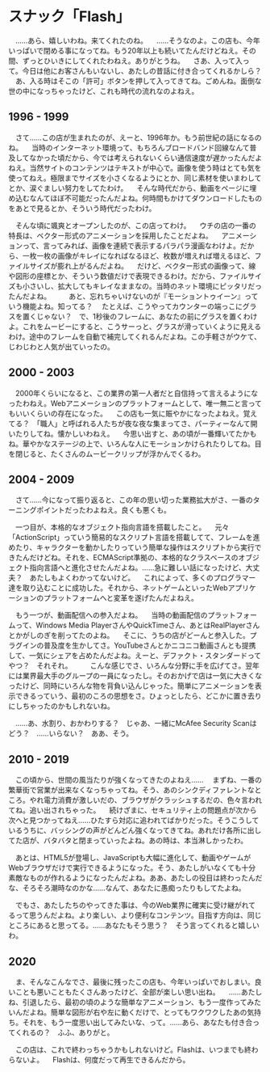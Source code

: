 # スナック「Flash」

　……あら、嬉しいわね。来てくれたのね。
　……そうなのよ。この店も、今年いっぱいで閉める事になってね。もう20年以上も続いてたんだけどねえ。その間、ずっとひいきにしてくれたわねえ。ありがとうね。
　さあ、入って入って。今日は他にお客さんもいないし、あたしの昔話に付き合ってくれるかしら？
　あ、入る時はそこの「許可」ボタンを押して入ってきてね。ごめんね。面倒な世の中になっちゃったけど、これも時代の流れなのよねえ。

## 1996 - 1999

　さて……この店が生まれたのが、えーと、1996年か。もう前世紀の話になるのね。
　当時のインターネット環境って、もちろんブロードバンド回線なんて普及してなかった頃だから、今では考えられないくらい通信速度が遅かったんだよねえ。当然サイトのコンテンツはテキストが中心で。画像を使う時はとても気を使ってねえ。極限までサイズを小さくなるようにとか、同じ素材を使いまわしてとか、涙ぐましい努力をしてたわけ。
　そんな時代だから、動画をページに埋め込むなんてほぼ不可能だったんだよね。何時間もかけてダウンロードしたものをあとで見るとか、そういう時代だったわけ。

　そんな頃に颯爽とオープンしたのが、この店ってわけ。
　ウチの店の一番の特長は、ベクター形式のアニメーションを採用したことだよね。
　アニメーションって、言ってみれば、画像を連続で表示するパラパラ漫画なわけよ。だから、一枚一枚の画像がキレイになればなるほど、枚数が増えれば増えるほど、ファイルサイズが膨れ上がるんだよね。
　だけど、ベクター形式の画像って、線や図形の座標とか、そういう数値だけで表現できるわけ。だから、ファイルサイズも小さいし、拡大してもキレイなままなの。当時のネット環境にピッタリだったんだよね。
　
　あと、忘れちゃいけないのが『モーショントゥイーン』っていう機能よね。知ってる？
　たとえば、こうやってカウンターの端っこにグラスを置くじゃない？　で、1秒後のフレームに、あなたの前にグラスを置くわけよ。これをムービーにすると、こうサーっと、グラスが滑っていくように見えるわけ。途中のフレームを自動で補完してくれるんだよね。この手軽さがウケて、じわじわと人気が出ていったの。

## 2000 - 2003

　2000年くらいになると、この業界の第一人者だと自信持って言えるようになったわねえ。Webアニメーションのプラットフォームとして、唯一無二と言ってもいいくらいの存在になった。
　この店も一気に賑やかになったよねえ。覚えてる？　「職人」と呼ばれる人たちが夜な夜な集まってさ、パーティーなんて開いたりしてね。懐かしいわねえ。
　今思い出すと、あの頃が一番輝いてたかもね。華やかなステージの上で、いろんな人にモーションかけられたりしてね。目を閉じると、たくさんのムービークリップが浮かんでくるわ。

## 2004 - 2009

　さて……今になって振り返ると、この年の思い切った業務拡大がさ、一番のターニングポイントだったわよねえ。良くも悪くも。

　一つ目が、本格的なオブジェクト指向言語を搭載したこと。
　元々「ActionScript」っていう簡易的なスクリプト言語を搭載してて、フレームを進めたり、キャラクターを動かしたりっていう簡単な操作はスクリプトから実行できたんだけどね。それを、ECMAScript準拠の、本格的なクラスベースのオブジェクト指向言語へと進化させたんだよね。……急に難しい話になったけど、大丈夫？　あたしもよくわかってないけど。
　これによって、多くのプログラマー達を取り込むことに成功した。それから、ネットゲームといったWebアプリケーションのプラットフォームへと変革を遂げたんだよねえ。

　もう一つが、動画配信への参入だよね。
　当時の動画配信のプラットフォームって、Windows Media PlayerさんやQuickTimeさん、あとはRealPlayerさんとかがしのぎを削ってたのよね。
　そこに、うちの店がどーんと参入した。プラグインの普及度を生かしてさ。YouTubeさんとかニコニコ動画さんとも提携して、一気にシェアを占めたんだよね。えーと、デファクト・スタンダードってやつ？　それそれ。
　
　こんな感じでさ、いろんな分野に手を広げてさ。翌年には業界最大手のグループの一員になったし。そのおかげで店は一気に大きくなったけど、同時にいろんな物を背負い込んじゃった。簡単にアニメーションを表示できるっていう、最初のころの思想をさ。ひょっとしたら、どこかに置き去りにしちゃったのかもしれないね。

　……あ、水割り、おかわりする？　じゃあ、一緒にMcAfee Security Scanはどう？　……いらない？　ああ、そう。

## 2010 - 2019

　この頃から、世間の風当たりが強くなってきたのよねえ……
　まずね、一番の繁華街で営業が出来なくなっちゃってね。そう、あのシンクディファレントなところ。やれ電力消費が激しいだの、ブラウザがクラッシュするだの、色々言われてね。追い出されちゃった。
　続けざまに、セキュリティ上の問題点が次から次へと見つかってねえ……ひたすら対応に追われてばかりだった。そうこうしているうちに、バッシングの声がどんどん強くなってきてね。あれだけ各所に出してた店が、バタバタと閉まっていったよね。あの時は、本当淋しかったわ。

　あとは、HTML5が登場し、JavaScriptも大幅に進化して、動画やゲームがWebブラウザだけで実行できるようになった。そう、あたしがいなくても十分素敵なものが作れるようになったんだよね。ああ、あたしの役目は終わったんだな、そろそろ潮時なのかな……なんて、あなたに愚痴ったりもしてたよね。

　でもさ、あたしたちのやってきた事は、今のWeb業界に確実に受け継がれてるって思うんだよね。より楽しい、より便利なコンテンツ。目指す方向は、同じところにあると思ってる。……あなたもそう思う？　そう言ってくれると嬉しいわ。

## 2020

　ま、そんなこんなでさ、最後に残ったこの店も、今年いっぱいでおしまい。良いことも悪いこともたくさんあったけど、全部が楽しい思い出ね。
　……あたしね、引退したら、最初の頃のような簡単なアニメーション、もう一度作ってみたいんだよね。簡単な図形が右や左に動くだけで、とってもワクワクしたあの気持ち。それを、もう一度思い出してみたいな、って。……あら、あなたも付き合ってくれるの？　ふふ、ありがと。

　この店は、これで終わっちゃうかもしれないけど。Flashは、いつまでも終わらないよ。
　Flashは、何度だって再生できるんだから。
<!--stackedit_data:
eyJoaXN0b3J5IjpbLTEzNDAxODg4NDUsMTQ0MzY2Mzc2NiwtMT
I4MDc2NTc3Niw2NzI2NDQ4MDYsLTE4MjMxMzI3NzgsMTUzNTMy
OTQ1OCwxNDYwNTIxNjMsLTE0NzQxMTk4NzMsMTIxNzA2NDk0MS
wtNDQ5NzkzOTM5LDE1Mzk5Mzk5NDQsMTc4ODkyOTA4OSwtMTE5
MTQxNDQ5LDEyMzc0MDI4MDksMjQ5NzE2ODkyLC0xODI5NTQ4Nz
M4LC0xODMxOTM1NzYxLC05MzgxMTQyOTEsLTI0NTc0MjMyMCwt
MjAwMDU4NjQwM119
-->